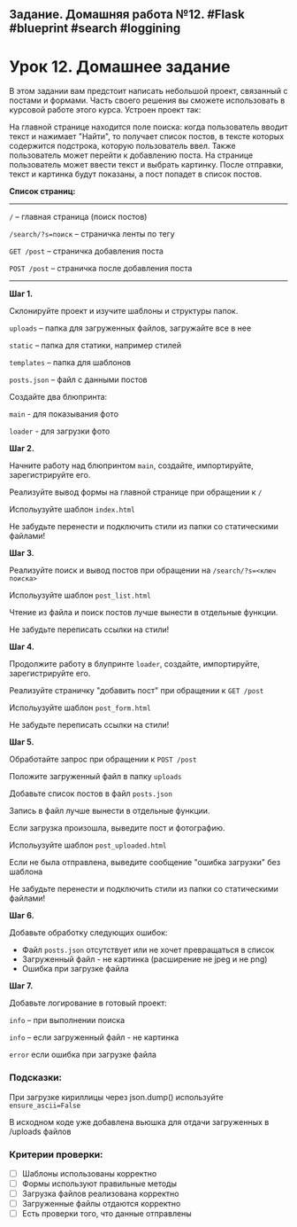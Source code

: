 ## Задание. Домашняя работа №12. #Flask #blueprint #search #loggining

# Урок 12. Домашнее задание

В этом задании вам предстоит написать небольшой проект, связанный с постами и формами. Часть своего решения вы сможете использовать в курсовой работе этого курса. Устроен проект так:


На главной странице находится поле поиска: когда пользователь вводит текст и нажимает "Найти", то получает список постов, в тексте которых содержится подстрока, которую пользователь ввел.  Также пользователь может перейти к добавлению поста. На странице пользователь может ввести текст и выбрать картинку. После отправки, текст и картинка будут показаны, а пост попадет в список постов.

**Список страниц:**

---

`/` – главная страница (поиск постов)

`/search/?s=поиск` – страничка ленты по тегу

`GET /post` – страничка добавления поста

`POST /post` – страничка после добавления поста

---

**Шаг 1.** 

Склонируйте проект и изучите шаблоны и структуры папок.

`uploads` – папка для загруженных файлов, загружайте все в нее

`static` – папка для статики, например стилей

`templates` – папка для шаблонов

`posts.json` – файл с данными постов 

Создайте два блюпринта:

`main` - для показывания фото

`loader` - для загрузки фото

**Шаг 2.** 

Начните работу над блюпринтом `main`, создайте, импортируйте, зарегистрируйте его.

Реализуйте вывод формы на главной странице при обращении к `/`

Испольузуйте шаблон `index.html`

Не забудьте перенести и подключить стили из папки со статическими файлами! 

**Шаг 3.**

Реализуйте поиск и вывод постов при обращении на `/search/?s=<ключ поиска>` 

Испольузуйте шаблон `post_list.html`

Чтение из файла и поиск постов лучше вынести в отдельные функции.

Не забудьте переписать ссылки на стили! 

**Шаг 4.**

Продолжите работу в блупринте `loader`, создайте, импортируйте, зарегистрируйте его.

Реализуйте страничку "добавить пост" при обращении к `GET /post`

Испольузуйте шаблон `post_form.html`

Не забудьте переписать ссылки на стили! 

**Шаг 5.**

Обработайте запрос при обращении к `POST /post`

Положите загруженный файл в папку `uploads`

Добавьте список постов в файл `posts.json`

Запись в файл лучше вынести в отдельные функции.

Если загрузка произошла, выведите пост и фотографию.

Испольузуйте шаблон `post_uploaded.html`

Если не была отправлена, выведите сообщение "ошибка загрузки" без шаблона

Не забудьте перенести и подключить стили из папки со статическими файлами! 

**Шаг 6.**

Добавьте обработку следующих ошибок:

- Файл `posts.json` отсутствует или не хочет превращаться в список
- Загруженный файл - не картинка (расширение не jpeg и не png)
- Ошибка при загрузке файла

**Шаг 7.**

Добавьте логирование в готовый проект:

`info` – при выполнении поиска

`info` – если загруженный файл - не картинка

`error` если ошибка при загрузке файла

### Подсказки:

При загрузке кириллицы через json.dump() используйте `ensure_ascii=False`

В исходном коде уже добавлена вьюшка для отдачи загруженных в /uploads файлов

### Критерии проверки:

- [ ]  Шаблоны использованы корректно
- [ ]  Формы используют правильные методы
- [ ]  Загрузка файлов реализована корректно
- [ ]  Загруженные файлы отдаются корректно
- [ ]  Есть проверки  того, что данные отправлены
